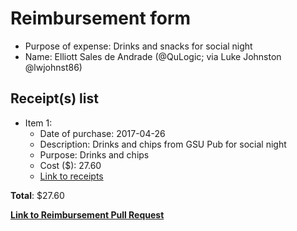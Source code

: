 
# Reimbursement form

- Purpose of expense: Drinks and snacks for social night
- Name: Elliott Sales de Andrade (@QuLogic; via Luke Johnston @lwjohnst86)

## Receipt(s) list

- Item 1:
    - Date of purchase: 2017-04-26
    - Description: Drinks and chips from GSU Pub for social night
    - Purpose: Drinks and chips
    - Cost ($): 27.60
    - [Link to receipts](https://github.com/UofTCoders/council/blob/master/treasurer/receipts/2017-04-26-DrinksSnacks-GSUPub-Elliott.jpg)

**Total**: $27.60
    
**[Link to Reimbursement Pull Request](https://github.com/UofTCoders/council/pull/146)**
